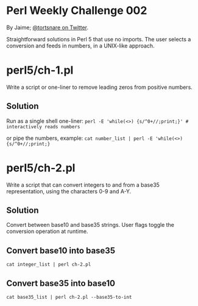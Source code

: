 # Perl Weekly Challenge 002
By Jaime; [@tortsnare on Twitter](https://twitter.com/tortsnare).

Straightforward solutions in Perl 5 that use no imports.
The user selects a conversion and feeds in numbers, in a UNIX-like approach.

# perl5/ch-1.pl
Write a script or one-liner to remove leading zeros from positive numbers.

## Solution
Run as a single shell one-liner:
`perl -E 'while(<>) {s/^0+//;print;}' # interactively reads numbers`

or pipe the numbers, example:
`cat number_list | perl -E 'while(<>) {s/^0+//;print;}`

# perl5/ch-2.pl
Write a script that can convert integers to and from a base35 representation,
using the characters 0-9 and A-Y.

## Solution
Convert between base10 and base35 strings.
User flags toggle the conversion operation at runtime.

## Convert base10 into base35
`cat integer_list | perl ch-2.pl`

## Convert base35 into base10
`cat base35_list | perl ch-2.pl --base35-to-int`
